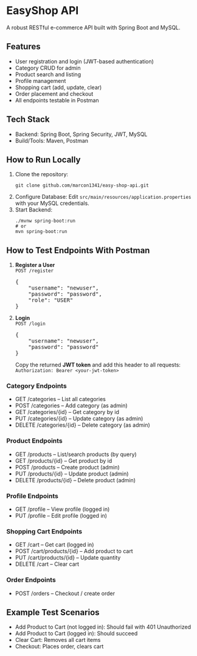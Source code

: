 <!DOCTYPE html>
<html lang="en">
<head>
    <meta charset="UTF-8">
  
</head>
<body>

<h1>EasyShop API</h1>
<p>A robust RESTful e-commerce API built with Spring Boot and MySQL.</p>

<h2>Features</h2>
<ul>
    <li>User registration and login (JWT-based authentication)</li>
    <li>Category CRUD for admin</li>
    <li>Product search and listing</li>
    <li>Profile management</li>
    <li>Shopping cart (add, update, clear)</li>
    <li>Order placement and checkout</li>
    <li>All endpoints testable in Postman</li>
</ul>

<h2>Tech Stack</h2>
<ul>
    <li>Backend: Spring Boot, Spring Security, JWT, MySQL</li>
    <li>Build/Tools: Maven, Postman</li>
</ul>

<h2>How to Run Locally</h2>
<ol>
    <li>
        Clone the repository:
        <pre><code>git clone github.com/marcon1341/easy-shop-api.git</code></pre>
    </li>
    <li>
        Configure Database: Edit <code>src/main/resources/application.properties</code> with your MySQL credentials.
    </li>
    <li>
        Start Backend:
        <pre><code>./mvnw spring-boot:run
# or
mvn spring-boot:run</code></pre>
    </li>
</ol>

<h2>How to Test Endpoints With Postman</h2>
<ol>
    <li>
        <strong>Register a User</strong><br>
        <code>POST /register</code>
        <pre>{
    "username": "newuser",
    "password": "password",
    "role": "USER"
}</pre>
    </li>
    <li>
        <strong>Login</strong><br>
        <code>POST /login</code>
        <pre>{
    "username": "newuser",
    "password": "password"
}</pre>
        Copy the returned <strong>JWT token</strong> and add this header to all requests:<br>
        <code>Authorization: Bearer &lt;your-jwt-token&gt;</code>
    </li>
</ol>

<h3>Category Endpoints</h3>
<ul>
    <li>GET /categories – List all categories</li>
    <li>POST /categories – Add category (as admin)</li>
    <li>GET /categories/{id} – Get category by id</li>
    <li>PUT /categories/{id} – Update category (as admin)</li>
    <li>DELETE /categories/{id} – Delete category (as admin)</li>
</ul>

<h3>Product Endpoints</h3>
<ul>
    <li>GET /products – List/search products (by query)</li>
    <li>GET /products/{id} – Get product by id</li>
    <li>POST /products – Create product (admin)</li>
    <li>PUT /products/{id} – Update product (admin)</li>
    <li>DELETE /products/{id} – Delete product (admin)</li>
</ul>

<h3>Profile Endpoints</h3>
<ul>
    <li>GET /profile – View profile (logged in)</li>
    <li>PUT /profile – Edit profile (logged in)</li>
</ul>

<h3>Shopping Cart Endpoints</h3>
<ul>
    <li>GET /cart – Get cart (logged in)</li>
    <li>POST /cart/products/{id} – Add product to cart</li>
    <li>PUT /cart/products/{id} – Update quantity</li>
    <li>DELETE /cart – Clear cart</li>
</ul>

<h3>Order Endpoints</h3>
<ul>
    <li>POST /orders – Checkout / create order</li>
</ul>

<h2>Example Test Scenarios</h2>
<ul>
    <li>Add Product to Cart (not logged in): Should fail with 401 Unauthorized</li>
    <li>Add Product to Cart (logged in): Should succeed</li>
    <li>Clear Cart: Removes all cart items</li>
    <li>Checkout: Places order, clears cart</li>
</ul>


</body>
</html>
